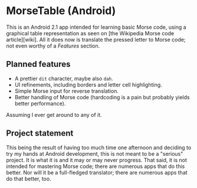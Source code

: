 # MorseTable (Android)

This is an Android 2.1 app intended for learning basic Morse code, using a graphical table representation as seen on [the Wikipedia Morse code article][wiki]. All it does now is translate the pressed letter to Morse code; not even worthy of a *Features* section.

## Planned features
* A prettier `dit` character, maybe also `dah`.
* UI refinements, including borders and letter cell highlighting.
* Simple Morse input for reverse translation.
* Better handling of Morse code (hardcoding is a pain but probably yields better performance).

Assuming I ever get around to any of it.

## Project statement

This being the result of having too much time one afternoon and deciding to try my hands at Android development, this is not meant to be a "serious" project. It is what it is and it may or may never progress. That said, it is not intended for mastering Morse code; there are numerous apps that do this
better. Nor will it be a full-fledged translator; there are numerous apps that do that better, too.
